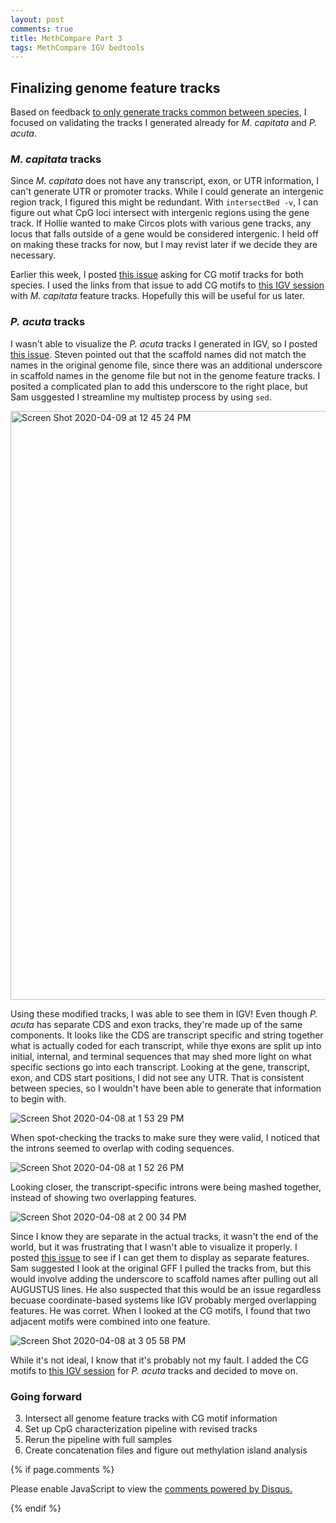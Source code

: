 ```yaml
---
layout: post
comments: true
title: MethCompare Part 3
tags: MethCompare IGV bedtools
---
```


## Finalizing genome feature tracks

Based on feedback [to only generate tracks common between species](https://yaaminiv.github.io/MethCompare-Part2/), I focused on validating the tracks I generated already for *M. capitata* and *P. acuta*.

### *M. capitata* tracks

Since *M. capitata* does not have any transcript, exon, or UTR information, I can't generate UTR or promoter tracks. While I could generate an intergenic region track, I figured this might be redundant. With `intersectBed -v`, I can figure out what CpG loci intersect with intergenic regions using the gene track. If Hollie wanted to make Circos plots with various gene tracks, any locus that falls outside of a gene would be considered intergenic. I held off on making these tracks for now, but I may revist later if we decide they are necessary.

Earlier this week, I posted [this issue](https://github.com/RobertsLab/resources/issues/893) asking for CG motif tracks for both species. I used the links from that issue to add CG motifs to [this IGV session](https://github.com/hputnam/Meth_Compare/blob/master/genome-feature-files/Mcap-Genome-Feature-Tracks.xml) with *M. capitata* feature tracks. Hopefully this will be useful for us later.

### *P. acuta* tracks

I wasn't able to visualize the *P. acuta* tracks I generated in IGV, so I posted [this issue](https://github.com/RobertsLab/resources/issues/890). Steven pointed out that the scaffold names did not match the names in the original genome file, since there was an additional underscore in scaffold names in the genome file but not in the genome feature tracks. I posited a complicated plan to add this underscore to the right place, but Sam usggested I streamline my multistep process by using `sed`.

<img width="942" alt="Screen Shot 2020-04-09 at 12 45 24 PM" src="https://user-images.githubusercontent.com/22335838/78934559-fe96d100-7a5f-11ea-917b-5761c980cacf.png">

Using these modified tracks, I was able to see them in IGV! Even though *P. acuta* has separate CDS and exon tracks, they're made up of the same components. It looks like the CDS are transcript specific and string together what is actually coded for each transcript, while thye exons are split up into initial, internal, and terminal sequences that may shed more light on what specific sections go into each transcript. Looking at the gene, transcript, exon, and CDS start positions, I did not see any UTR. That is consistent between species, so I wouldn't have been able to generate that information to begin with.

![Screen Shot 2020-04-08 at 1 53 29 PM](https://user-images.githubusercontent.com/22335838/78935160-0c008b00-7a61-11ea-8306-bf4a9ddfb651.png)

When spot-checking the tracks to make sure they were valid, I noticed that the introns seemed to overlap with coding sequences.

![Screen Shot 2020-04-08 at 1 52 26 PM](https://user-images.githubusercontent.com/22335838/78935217-2dfa0d80-7a61-11ea-945d-acd9c8b06709.png)

Looking closer, the transcript-specific introns were being mashed together, instead of showing two overlapping features.

![Screen Shot 2020-04-08 at 2 00 34 PM](https://user-images.githubusercontent.com/22335838/78935218-2fc3d100-7a61-11ea-99d6-9e2db4284873.png)

Since I know they are separate in the actual tracks, it wasn't the end of the world, but it was frustrating that I wasn't able to visualize it properly. I posted [this issue](https://github.com/RobertsLab/resources/issues/896) to see if I can get them to display as separate features. Sam suggested I look at the original GFF I pulled the tracks from, but this would involve adding the underscore to scaffold names after pulling out all AUGUSTUS lines. He also suspected that this would be an issue regardless becuase coordinate-based systems like IGV probably merged overlapping features. He was corret. When I looked at the CG motifs, I found that two adjacent motifs were combined into one feature.

![Screen Shot 2020-04-08 at 3 05 58 PM](https://user-images.githubusercontent.com/22335838/78935468-abbe1900-7a61-11ea-9af6-a1984db85d63.png)

While it's not ideal, I know that it's probably not my fault. I added the CG motifs to [this IGV session](https://github.com/hputnam/Meth_Compare/blob/master/genome-feature-files/Pact-Genome-Feature-Tracks.xml) for *P. acuta* tracks and decided to move on.

### Going forward

3. Intersect all genome feature tracks with CG motif information
4. Set up CpG characterization pipeline with revised tracks
2. Rerun the pipeline with full samples
3. Create concatenation files and figure out methylation island analysis

{% if page.comments %}

<div id="disqus_thread"></div>
<script>

/**
*  RECOMMENDED CONFIGURATION VARIABLES: EDIT AND UNCOMMENT THE SECTION BELOW TO INSERT DYNAMIC VALUES FROM YOUR PLATFORM OR CMS.
*  LEARN WHY DEFINING THESE VARIABLES IS IMPORTANT: https://disqus.com/admin/universalcode/#configuration-variables*/
/*
var disqus_config = function () {
this.page.url = PAGE_URL;  // Replace PAGE_URL with your page's canonical URL variable
this.page.identifier = PAGE_IDENTIFIER; // Replace PAGE_IDENTIFIER with your page's unique identifier variable
};
*/
(function() { // DON'T EDIT BELOW THIS LINE
var d = document, s = d.createElement('script');
s.src = 'https://the-responsible-grad-student.disqus.com/embed.js';
s.setAttribute('data-timestamp', +new Date());
(d.head || d.body).appendChild(s);
})();
</script>
<noscript>Please enable JavaScript to view the <a href="https://disqus.com/?ref_noscript">comments powered by Disqus.</a></noscript>

{% endif %}

<script id="dsq-count-scr" src="//the-responsible-grad-student.disqus.com/count.js" async></script>
